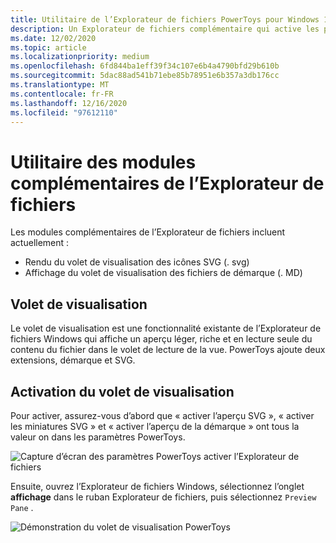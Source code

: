 ```yaml
---
title: Utilitaire de l’Explorateur de fichiers PowerToys pour Windows 10
description: Un Explorateur de fichiers complémentaire qui active les préversions démarque et SVG
ms.date: 12/02/2020
ms.topic: article
ms.localizationpriority: medium
ms.openlocfilehash: 6fd844ba1eff39f34c107e6b4a4790bfd29b610b
ms.sourcegitcommit: 5dac88ad541b71ebe85b78951e6b357a3db176cc
ms.translationtype: MT
ms.contentlocale: fr-FR
ms.lasthandoff: 12/16/2020
ms.locfileid: "97612110"
---
```

# <a name="file-explorer-add-ons-utility"></a>Utilitaire des modules complémentaires de l’Explorateur de fichiers

Les modules complémentaires de l’Explorateur de fichiers incluent actuellement :

- Rendu du volet de visualisation des icônes SVG (. svg)
- Affichage du volet de visualisation des fichiers de démarque (. MD)

## <a name="preview-pane"></a>Volet de visualisation

Le volet de visualisation est une fonctionnalité existante de l’Explorateur de fichiers Windows qui affiche un aperçu léger, riche et en lecture seule du contenu du fichier dans le volet de lecture de la vue. PowerToys ajoute deux extensions, démarque et SVG.

## <a name="enabling-preview-pane"></a>Activation du volet de visualisation

Pour activer, assurez-vous d’abord que « activer l’aperçu SVG », « activer les miniatures SVG » et « activer l’aperçu de la démarque » ont tous la valeur on dans les paramètres PowerToys.

![Capture d’écran des paramètres PowerToys activer l’Explorateur de fichiers](../images/powertoys-settings-fileexplorer.png)

Ensuite, ouvrez l’Explorateur de fichiers Windows, sélectionnez l’onglet **affichage** dans le ruban Explorateur de fichiers, puis sélectionnez `Preview Pane` .

![Démonstration du volet de visualisation PowerToys](../images/powertoys-fileexplorer.gif)
